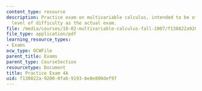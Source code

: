 ```yaml
---
content_type: resource
description: Practice exam on multivariable calculus, intended to be of the same general
  level of difficulty as the actual exam.
file: /media/courses/18-02-multivariable-calculus-fall-2007/f130822a92000fab91936e8e800def97_prac4a.pdf
file_type: application/pdf
learning_resource_types:
- Exams
ocw_type: OCWFile
parent_title: Exams
parent_type: CourseSection
resourcetype: Document
title: Practice Exam 4A
uid: f130822a-9200-0fab-9193-6e8e800def97
---
```

